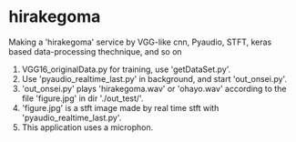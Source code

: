 # hirakegoma
Making a 'hirakegoma' service by VGG-like cnn, Pyaudio, STFT, keras based data-processing thechnique, and so on

1. VGG16_originalData.py for training, use 'getDataSet.py'.
2. Use 'pyaudio_realtime_last.py' in background, and start 'out_onsei.py'.
3. 'out_onsei.py' plays 'hirakegoma.wav' or 'ohayo.wav' according to the file 'figure.jpg' in dir './out_test/'.
4. 'figure.jpg' is a stft image made by real time stft with 'pyaudio_realtime_last.py'.
5. This application uses a microphon.
